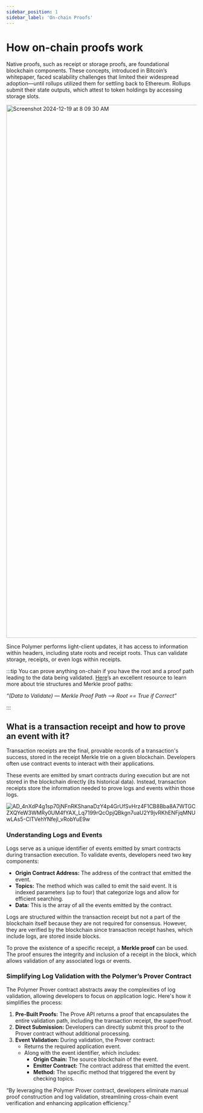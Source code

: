 ```yaml
---
sidebar_position: 1
sidebar_label: 'On-chain Proofs'
---
```


# How on-chain proofs work

Native proofs, such as receipt or storage proofs, are foundational blockchain components. These concepts, introduced in Bitcoin’s whitepaper, faced scalability challenges that limited their widespread adoption—until rollups utilized them for settling back to Ethereum. Rollups submit their state outputs, which attest to token holdings by accessing storage slots.

<img width="1408" alt="Screenshot 2024-12-19 at 8 09 30 AM" src="https://github.com/user-attachments/assets/16d82f35-9dee-4e4c-bb7e-10364994c854" />

Since Polymer performs light-client updates, it has access to information within headers, including state roots and receipt roots. Thus can validate storage, receipts, or even logs within receipts.

:::tip You can prove anything on-chain if you have the root and a proof path leading to the data being validated. [Here](https://medium.com/coinmonks/ethereum-data-transaction-receipt-trie-and-logs-simplified-30e3ae8dc3cf)’s an excellent resource to learn more about trie structures and Merkle proof paths:

_“(Data to Validate) — Merkle Proof Path —> Root == True if Correct”_

:::

## What is a transaction receipt and how to prove an event with it?

Transaction receipts are the final, provable records of a transaction's success, stored in the receipt Merkle trie on a given blockchain. Developers often use contract events to interact with their applications.

These events are emitted by smart contracts during execution but are not stored in the blockchain directly (its historical data). Instead, transaction receipts store the information needed to prove logs and events within those logs.

![AD_4nXdP4g1sp70jNFnRKShanaDzY4p4GrUfSvHrz4F1CB8Bba8A7WTGCZXQYeW3WMRy0UM4fYAX_Lq7199rQcOpjQBkgn7uaU2Y9jvRKhENFjqMNUwLAs5-ClTVehYNfejl_vRobYuE9w](https://github.com/user-attachments/assets/3f28c4dc-8d89-41db-87e5-1c43e1c1b166)

### Understanding Logs and Events

Logs serve as a unique identifier of events emitted by smart contracts during transaction execution. To validate events, developers need two key components:
- **Origin Contract Address:** The address of the contract that emitted the event.
- **Topics:** The method which was called to emit the said event. It is indexed parameters (up to four) that categorize logs and allow for efficient searching.
- **Data:** This is the array of all the events emitted by the contract. 

Logs are structured within the transaction receipt but not a part of the blockchain itself because they are not required for consensus. However, they are verified by the blockchain since transaction receipt hashes, which include logs, are stored inside blocks.

To prove the existence of a specific receipt, a **Merkle proof** can be used. The proof ensures the integrity and inclusion of a receipt in the block, which allows validation of any associated logs or events.

### Simplifying Log Validation with the Polymer’s Prover Contract

The Polymer Prover contract abstracts away the complexities of log validation, allowing developers to focus on application logic. Here's how it simplifies the process:

1. **Pre-Built Proofs:** The Prove API returns a proof that encapsulates the entire validation path, including the transaction receipt, the superProof.
2. **Direct Submission:** Developers can directly submit this proof to the Prover contract without additional processing.
3. **Event Validation:** During validation, the Prover contract:
     - Returns the required application event.
     - Along with the event identifier, which includes:
         - **Origin Chain:** The source blockchain of the event.
         - **Emitter Contract:** The contract address that emitted the event.
         - **Method:** The specific method that triggered the event by checking topics.

“By leveraging the Polymer Prover contract, developers eliminate manual proof construction and log validation, streamlining cross-chain event verification and enhancing application efficiency.”

